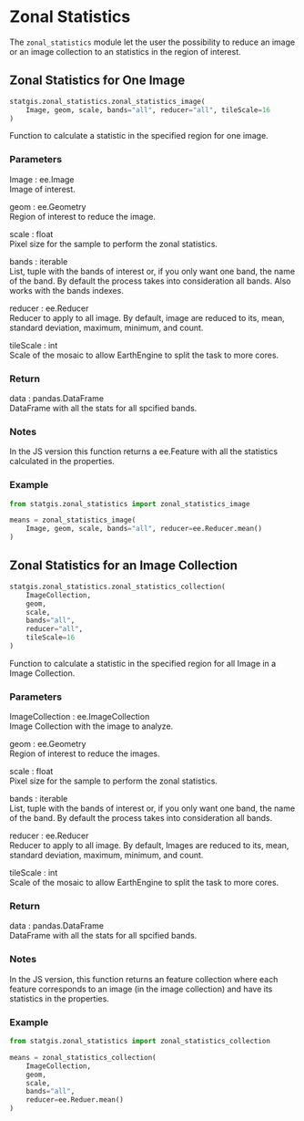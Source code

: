 # Zonal Statistics

The `zonal_statistics` module let the user the possibility to reduce an image or an image collection to an statistics in the region of interest.

## Zonal Statistics for One Image

```python
statgis.zonal_statistics.zonal_statistics_image(
    Image, geom, scale, bands="all", reducer="all", tileScale=16
)
```

Function to calculate a statistic in the specified region for one image.

### Parameters

Image : ee.Image <br>
    Image of interest.

geom : ee.Geometry <br>
    Region of interest to reduce the image.

scale : float <br>
    Pixel size for the sample to perform the zonal statistics.

bands : iterable <br>
    List, tuple with the bands of interest or, if you only want one band, the name of the band. By default the process takes into consideration all bands. Also works with the bands indexes.

reducer : ee.Reducer <br>
    Reducer to apply to all image. By default, image are reduced to its, mean, standard deviation, maximum, minimum, and count.

tileScale : int <br>
    Scale of the mosaic to allow EarthEngine to split the task to more cores.

### Return

data : pandas.DataFrame <br>
    DataFrame with all the stats for all spcified bands.

### Notes

In the JS version this function returns a ee.Feature with all the statistics calculated in the properties.

### Example

```python
from statgis.zonal_statistics import zonal_statistics_image

means = zonal_statistics_image(
    Image, geom, scale, bands="all", reducer=ee.Reducer.mean()
)
```

## Zonal Statistics for an Image Collection

```python
statgis.zonal_statistics.zonal_statistics_collection(
    ImageCollection,
    geom, 
    scale, 
    bands="all", 
    reducer="all", 
    tileScale=16
)
```

Function to calculate a statistic in the specified region for all Image in a Image Collection.

### Parameters

ImageCollection : ee.ImageCollection <br>
    Image Collection with the image to analyze.

geom : ee.Geometry <br>
    Region of interest to reduce the images.

scale : float <br>
    Pixel size for the sample to perform the zonal statistics.

bands : iterable <br>
    List, tuple with the bands of interest or, if you only want one band, the name of the band. By default the process takes into consideration all bands.

reducer : ee.Reducer <br>
    Reducer to apply to all image. By default, Images are reduced to its, mean, standard deviation, maximum, minimum, and count.

tileScale : int <br>
    Scale of the mosaic to allow EarthEngine to split the task to more cores.

### Return

data : pandas.DataFrame <br>
    DataFrame with all the stats for all spcified bands.

### Notes

In the JS version, this function returns an feature collection where each feature corresponds to an image (in the image collection) and have its statistics in the properties.

### Example

```python
from statgis.zonal_statistics import zonal_statistics_collection

means = zonal_statistics_collection(
    ImageCollection, 
    geom, 
    scale, 
    bands="all", 
    reducer=ee.Reduer.mean()
)
```